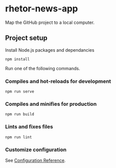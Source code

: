 # rhetor-news-app
Map the GitHub project to a local computer.
## Project setup
Install Node.js packages and dependancies
```
npm install
```
Run one of the following commands.
### Compiles and hot-reloads for development
```
npm run serve
```

### Compiles and minifies for production
```
npm run build
```

### Lints and fixes files
```
npm run lint
```

### Customize configuration
See [Configuration Reference](https://cli.vuejs.org/config/).
